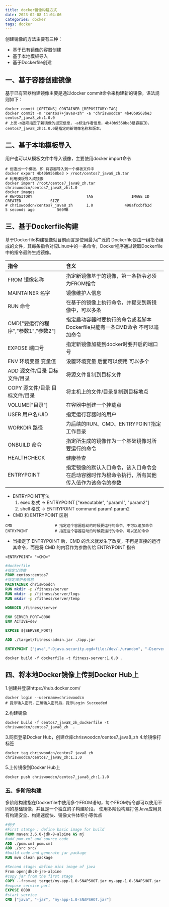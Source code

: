 ```yaml
---
title: docker镜像构建方式
date: 2023-02-08 11:04:06
categories: docker
tags: docker
---
```

创建镜像的方法主要有三种：
- 基于已有镜像的容器创建
- 基于本地模板导入
- 基于Dockerfile创建

## 一、基于容器创建镜像
基于已有容器构建镜像主要是通过docker commit命令来构建新的镜像，语法规则如下：
~~~shell
docker commit [OPTIONS] CONTAINER [REPOSITORY:TAG]
docker commit -m "centos7+java8+zh" -a "chriswoodcn" 4b40b9568be3 centos7_java8_zh:1.0.0
# 上面-m选项指定了新镜像的提交信息，-a标注作者信息，4b40b9568be3是容器ID，centos7_java8_zh:1.0.0是指定的新镜像名称和版本。
~~~

## 二、基于本地模板导入
用户也可以从模板文件中导入镜像，主要使用docker import命令
~~~shell
# 创造出一个模板，即 将容器导入到一个模板文件中
docker export 4b40b9568be3 > /root/centos7_java8_zh.tar
# 利用模板导入成镜像
docker import /root/centos7_java8_zh.tar chriswoodcn/centos7_java8_zh:1.0
docker images
# REPOSITORY                        TAG                 IMAGE ID            CREATED             SIZE
# chriswoodcn/centos7_java8_zh      1.0              498afccbfb2d        5 seconds ago          560MB
~~~

## 三、基于Dockerfile构建
基于Dockerfile构建镜像就目前而言是使用最为广泛的
Dockerfile是由一组指令组成的文件，其每条指令对应Linux中的一条命令，Docker程序通过读取Dockerfile中的指令最终生成镜像。

| 指令 | 含义 |
| :----- | :----- |
| FROM 镜像名称 | 指定新镜像基于的镜像，第一条指令必须为FROM指令 |
| MAINTAINER 名字 | 镜像维护人信息 |
| RUN 命令 | 在基于的镜像上执行命令，并提交到新镜像中，可以多条 |
| CMD["要运行的程序","参数1","参数2"] | 指定启动容器时要执行的命令或者脚本  Dockerfile只能有一条CMD命令 不可以追加命令|
| EXPOSE 端口号 | 指定新镜像加载到docker时要开启的端口号 |
| ENV 环境变量 变量值 | 设置环境变量 后面可以使用 可以多个 |
| ADD 源文件/目录 目标文件/目录 | 将源文件复制到目标文件 |
| COPY 源文件/目录 目标文件/目录 | 将主机上的文件/目录复制到目标地点 |
| VOLUME["目录"] | 在容器中创建一个挂载点 |
| USER 用户名/UID | 指定运行容器时的用户 |
| WORKDIR 路径 | 为后续的RUN、CMD、ENTRYPOINT指定工作目录 |
| ONBUILD 命令 | 指定所生成的镜像作为一个基础镜像时所要运行的命令 |
| HEALTHCHECK | 健康检查 |
| ENTRYPOINT | 指定镜像的默认入口命令，该入口命令会在启动容器时作为根命令执行，所有其他传入值作为该命令的参数 |

- ENTRYPOINT写法 
    1. exec 格式 -> ENTRYPOINT ["executable", "param1", "param2"]
    2. shell 格式 -> ENTRYPOINT command param1 param2
- CMD 和 ENTRYPOINT 区别
~~~shell
CMD                   # 指定这个容器启动的时候要运行的命令，不可以追加命令
ENTRYPOINT            # 指定这个容器启动的时候要运行的命令，可以追加命令
~~~
- 当指定了 ENTRYPOINT 后，CMD 的含义就发生了改变，不再是直接的运行其命令，而是将 CMD 的内容作为参数传给 ENTRYPOINT 指令
~~~shell
<ENTRYPOINT> "<CMD>"
~~~
~~~dockerfile
#dockerfile
#指定父镜像
FROM centos:centos7
#指定维护者信息
MAINTAINER chriswoodcn 
RUN mkdir -p /fitness/server
RUN mkdir -p /fitness/server/logs
RUN mkdir -p /fitness/server/temp

WORKDIR /fitness/server

ENV SERVER_PORT=8080
ENV ACTIVE=dev

EXPOSE ${SERVER_PORT}

ADD ./target/fitness-admin.jar ./app.jar

ENTRYPOINT ["java","-Djava.security.egd=file:/dev/./urandom", "-Dserver.port=${SERVER_PORT}","-jar","-Dspring.profiles.active=${ACTIVE}","-Dfile.encoding=UTF-8","app.jar"]
~~~
~~~shell
docker build -f dockerfile -t fitness-server:1.0.0 .
~~~
## 四、将本地Docker镜像上传到Docker Hub上
1.创建并登录https://hub.docker.com/
~~~shell
docker login --username=chriswoodcn
# 提示输入密码，正确输入密码后，提示Login Succeeded
~~~
2.构建镜像
~~~shell
docker build -f centos7_java8_zh_dockerfile -t chriswoodcn/centos7_java8_zh  .
~~~
3.网页登录Docker Hub，创建仓库chriswoodcn/centos7_java8_zh
4.给镜像打标签
~~~shell
docker tag chriswoodcn/centos7_java8_zh chriswoodcn/centos7_java8_zh:1.1.0
~~~
5.上传镜像到Docker Hub上
~~~shell
docker push chriswoodcn/centos7_java8_zh:1.1.0
~~~
### 五、多阶段构建
多阶段构建指在Dockerfile中使用多个FROM语句，每个FROM指令都可以使用不同的基础镜像，并且是一个独立的子构建阶段。
使用多阶段构建打包Java应用具有构建安全、构建速度快、镜像文件体积小等优点
~~~dockerfile
#例子
#First statge : define basic image for build
FROM maven:3.6.0-jdk-8-alpine AS mj
#add pom.xml and source code
ADD ./pom.xml pom.xml
ADD ./src src/
#build code and generate jar package
RUN mvn clean package

#Second stage: define mini image of java
From openjdk:8-jre-alpine
#copy jar from the first stage
COPY --from=mj target/my-app-1.0-SNAPSHOT.jar my-app-1.0-SNAPSHOT.jar
#expose service port
EXPOSE 8080
#start service
CMD ["java", "-jar", "my-app-1.0-SNAPSHOT.jar"]
~~~
